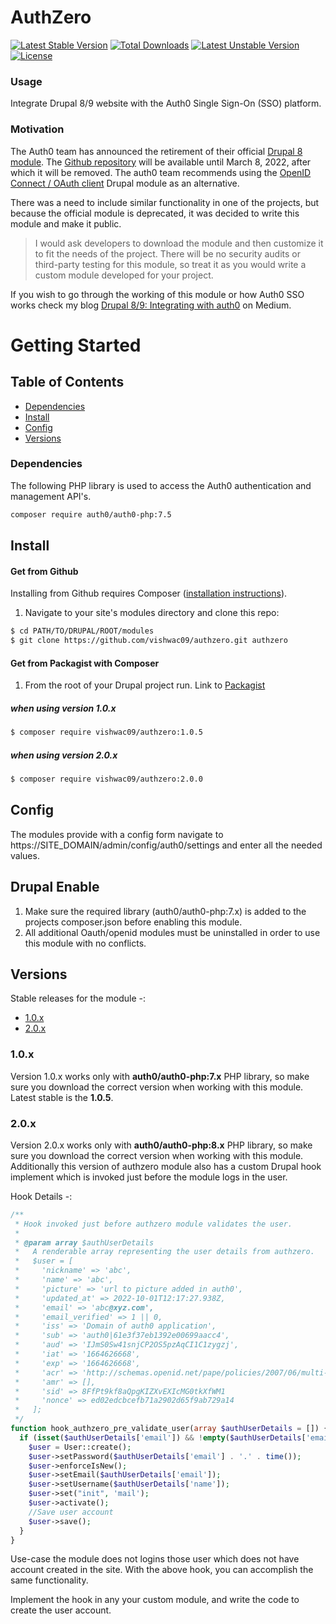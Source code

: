 # AuthZero

[![Latest Stable Version](http://poser.pugx.org/vishwac09/authzero/v)](https://packagist.org/packages/vishwac09/authzero) [![Total Downloads](http://poser.pugx.org/vishwac09/authzero/downloads)](https://packagist.org/packages/vishwac09/authzero) [![Latest Unstable Version](http://poser.pugx.org/vishwac09/authzero/v/unstable)](https://packagist.org/packages/vishwac09/authzero) [![License](http://poser.pugx.org/vishwac09/authzero/license)](https://packagist.org/packages/vishwac09/authzero)

### Usage
Integrate Drupal 8/9 website with the Auth0 Single Sign-On (SSO) platform.

### Motivation
The Auth0 team has announced the retirement of their official [Drupal 8 module](https://www.drupal.org/project/auth0). The [Github repository](https://github.com/auth0-community/auth0-drupal) will be available until March 8, 2022, after which it will be removed. The auth0 team recommends using the [OpenID Connect / OAuth client](https://www.drupal.org/project/openid_connect) Drupal module as an alternative. 

There was a need to include similar functionality in one of the projects, but because the official module is deprecated, it was decided to write this module and make it public. 

> I would ask developers to download the module and then customize it to fit the needs of the project. There will be no security audits or third-party testing for this module, so treat it as you would write a custom module developed for your project. 

If you wish to go through the working of this module or how Auth0 SSO works check my blog [Drupal 8/9: Integrating with auth0](https://medium.com/@vishwa.chikate/integrating-drupal-with-auth0-2074bda2e22) on Medium.

# Getting Started

## Table of Contents

- [Dependencies](#Dependencies)
- [Install](#Install)
- [Config](#Config)
- [Versions](#Versions)

### Dependencies
The following PHP library is used to access the Auth0 authentication and management API's.
```sh
composer require auth0/auth0-php:7.5
```

## Install

#### Get from Github

Installing from Github requires Composer ([installation instructions](https://getcomposer.org/doc/00-intro.md)).

1. Navigate to your site's modules directory and clone this repo:

```bash
$ cd PATH/TO/DRUPAL/ROOT/modules
$ git clone https://github.com/vishwac09/authzero.git authzero
```

#### Get from Packagist with Composer

1. From the root of your Drupal project run. Link to [Packagist](https://packagist.org/packages/vishwac09/authzero)

##### when using version 1.0.x
```bash
$ composer require vishwac09/authzero:1.0.5
```

##### when using version 2.0.x
```bash
$ composer require vishwac09/authzero:2.0.0
```

## Config
The modules provide with a config form navigate to https://SITE_DOMAIN/admin/config/auth0/settings and enter all the needed values.


## Drupal Enable

1. Make sure the required library (auth0/auth0-php:7.x) is added to the projects composer.json before enabling this module.
2. All additional Oauth/openid modules must be uninstalled in order to use this module with no conflicts.

## Versions

Stable releases for the module -:
- [1.0.x](https://github.com/vishwac09/authzero/releases/tag/1.0.5)
- [2.0.x](https://github.com/vishwac09/authzero/releases/tag/1.0.5)

### 1.0.x

Version 1.0.x works only with **auth0/auth0-php:7.x** PHP library, so make sure you download the correct version when working with this module. Latest stable is the **1.0.5**.

### 2.0.x

Version 2.0.x works only with **auth0/auth0-php:8.x** PHP library, so make sure you download the correct version when working with this module. Additionally this version of authzero module also has a custom Drupal hook implement which is invoked just before the module logs in the user.

Hook Details -:

```php
/**
 * Hook invoked just before authzero module validates the user.
 *
 * @param array $authUserDetails
 *   A renderable array representing the user details from authzero.
 *   $user = [
 *     'nickname' => 'abc',
 *     'name' => 'abc',
 *     'picture' => 'url to picture added in auth0',
 *     'updated_at' => 2022-10-01T12:17:27.938Z,
 *     'email' => 'abc@xyz.com',
 *     'email_verified' => 1 || 0,
 *     'iss' => 'Domain of auth0 application',
 *     'sub' => 'auth0|61e3f37eb1392e00699aacc4',
 *     'aud' => 'IJmS0Sw41snjCP2OS5pzAqCI1C1zygzj',
 *     'iat' => '1664626668',
 *     'exp' => '1664626668',
 *     'acr' => 'http://schemas.openid.net/pape/policies/2007/06/multi-factor',
 *     'amr' => [],
 *     'sid' => 8FfPt9kf8aQpgKIZXvEXIcMG0tkXfWM1
 *     'nonce' => ed02edcbcefb71a2902d65f9ab729a14
 *   ];
 */
function hook_authzero_pre_validate_user(array $authUserDetails = []) {
  if (isset($authUserDetails['email']) && !empty($authUserDetails['email'])) {
    $user = User::create();
    $user->setPassword($authUserDetails['email'] . '.' . time());
    $user->enforceIsNew();
    $user->setEmail($authUserDetails['email']);
    $user->setUsername($authUserDetails['name']);
    $user->set("init", 'mail');
    $user->activate();
    //Save user account
    $user->save();
  }
}
```

Use-case the module does not logins those user which does not have account created in the site. With the above hook, you can accomplish the same functionality.

Implement the hook in any your custom module, and write the code to create the user account.